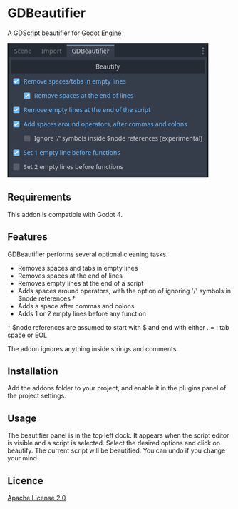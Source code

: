 # GDBeautifier
A GDScript beautifier for [Godot Engine](https://github.com/godotengine/godot)

![image](assets/gd_beautifier_panel.png)

## Requirements
This addon is compatible with Godot 4.

## Features
GDBeautifier performs several optional cleaning tasks.
 * Removes spaces and tabs in empty lines
 * Removes spaces at the end of lines
 * Removes empty lines at the end of a script
 * Adds spaces around operators, with the option of ignoring '/' symbols in $node references †
 * Adds a space after commas and colons
 * Adds 1 or 2 empty lines before any function

† $node references are assumed to start with $ and end with either . = : tab space or EOL

The addon ignores anything inside strings and comments.

## Installation
Add the addons folder to your project, and enable it in the plugins panel of the project settings.

## Usage
The beautifier panel is in the top left dock. It appears when the script editor is visible and a script is selected.
Select the desired options and click on beautify. The current script will be beautified.
You can undo if you change your mind.

## Licence
[Apache License 2.0](LICENSE.md)
